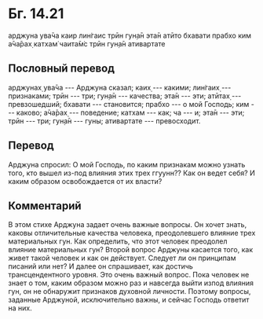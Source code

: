 # Бг. 14.21
арджуна ува̄ча
каир лин̇гаис трӣн гун̣а̄н эта̄н
атӣто бхавати прабхо
ким а̄ча̄рах̣ катхам̇ чаита̄м̇с
трӣн гун̣а̄н ативартате
## Пословный перевод

арджунах̣ ува̄ча --- Арджуна сказал; каих̣ --- какими; лин̇гаих̣ ---
признаками; трӣн --- три; гун̣а̄н --- качества; эта̄н --- эти; атӣтах̣ ---
превзошедший; бхавати --- становится; прабхо --- о мой Господь; ким ---
каково; а̄ча̄рах̣ --- поведение; катхам --- как; ча --- и; эта̄н --- эти;
трӣн --- три; гун̣а̄н --- гуны; ативартате --- превосходит.

## Перевод

Арджуна спросил: О мой Господь, по каким признакам можно узнать того,
кто вышел из-под влияния этих трех ггуунн?? Как он ведет себя? И каким
образом освобождается от их власти?

## Комментарий

В этом стихе Арджуна задает очень важные вопросы. Он хочет знать, каковы
отличительные качества человека, преодолевшего влияние трех материальных
гун. Как определить, что этот человек преодолел влияние материальных
гун? Второй вопрос Арджуны касается того, как живет такой человек и как
он действует. Следует ли он принципам писаний или нет? И далее он
спрашивает, как достичь трансцендентного уровня. Это очень важный
вопрос. Пока человек не знает о том, каким образом можно раз и навсегда
выйти изпод влияния гун, он не обнаружит признаков духовной личности.
Поэтому вопросы, заданные Арджуной, исключительно важны, и сейчас
Господь ответит на них.
